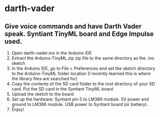 # darth-vader
## Give voice commands and have Darth Vader speak.  Syntiant TinyML board and Edge Impulse used.

1. Open darth-vader.ino in the Arduino IDE
2. Extract the Arduino-TinyML.zip zip file to the same directory as the .ino sketch
3. In the Arduino IDE, go to File > Preferences and set the sketch directory to the Arduino-TinyML folder location (I recently learned this is where the library files are searched for)
4. Copy the contents of the SD card folder to the root directory of your SD card.  Put the SD card in the Syntiant TinyML board
5. Upload the sketch to the board
6. Set up the hardware: Syntiant pin 5 to LM386 module.  5V power and ground to LM386 module.  USB power to Syntiant board (or battery).
7. Enjoy!
